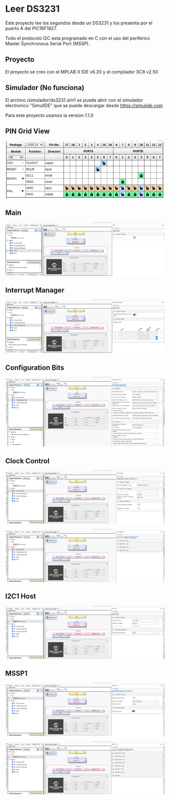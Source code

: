 # Leer  DS3231

Este proyecto lee los segundos desde un DS3231 y los presenta por el puerto A del PIC16F1827.

Todo el protocolo I2C esta programado en C con el uso del periferico Master Synchronous Serial Port (MSSP).

## Proyecto

El proyecto se creo con el MPLAB X IDE v6.20 y el compilador XC8 v2.50


## Simulador (No funciona)

El archivo /simulador/ds3231.sim1 se puede abrir con el simulador electronico "SimulIDE" que se puede descargar desde https://simulide.com 

Para este proyecto usamos la version 1.1.0

## PIN Grid View

![image info](./docs/images/pin_grid_view.png)

## Main

![image info](./docs/images/main.png)

## Interrupt Manager

![image info](./docs/images/interrupt_manager.png)

## Configuration Bits

![image info](./docs/images/configuration_bits.png)

## Clock Control

![image info](./docs/images/clock_control.png)

![image info](./docs/images/clock_control_2.png)

## I2C1 Host

![image info](./docs/images/i2c1_host.png)

## MSSP1

![image info](./docs/images/mssp1.png)

![image info](./docs/images/mssp1_2.png)
